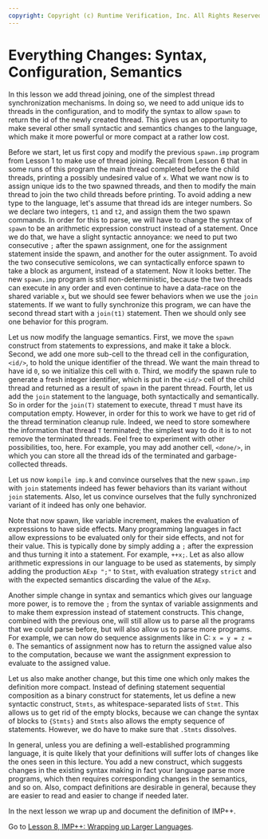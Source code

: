 ```yaml
---
copyright: Copyright (c) Runtime Verification, Inc. All Rights Reserved.
---
```


# Everything Changes: Syntax, Configuration, Semantics

In this lesson we add thread joining, one of the simplest thread
synchronization mechanisms. In doing so, we need to add unique ids
to threads in the configuration, and to modify the syntax to allow `spawn`
to return the id of the newly created thread. This gives us an opportunity
to make several other small syntactic and semantics changes to the language,
which make it more powerful or more compact at a rather low cost.

Before we start, let us first copy and modify the previous `spawn.imp` program
from Lesson 1 to make use of thread joining. Recall from Lesson 6 that in some
runs of this program the main thread completed before the child threads,
printing a possibly undesired value of `x`. What we want now is to assign
unique ids to the two spawned threads, and then to modify the main thread to
join the two child threads before printing. To avoid adding a new type to
the language, let's assume that thread ids are integer numbers. So we declare
two integers, `t1` and `t2`, and assign them the two spawn commands. In order
for this to parse, we will have to change the syntax of `spawn` to be an
arithmetic expression construct instead of a statement. Once we do that,
we have a slight syntactic annoyance: we need to put two consecutive `;`
after the spawn assignment, one for the assignment statement inside the spawn,
and another for the outer assignment. To avoid the two consecutive semicolons,
we can syntactically enforce spawn to take a block as argument, instead of a
statement. Now it looks better. The new `spawn.imp` program is still
non-deterministic, because the two threads can execute in any order and even
continue to have a data-race on the shared variable `x`, but we should see fewer
behaviors when we use the `join` statements. If we want to fully synchronize
this program, we can have the second thread start with a `join(t1)` statement.
Then we should only see one behavior for this program.

Let us now modify the language semantics. First, we move the `spawn`
construct from statements to expressions, and make it take a block.
Second, we add one more sub-cell to the thread cell in the configuration,
`<id/>`, to hold the unique identifier of the thread. We want the main
thread to have id `0`, so we initialize this cell with `0`. Third, we modify
the spawn rule to generate a fresh integer identifier, which is put in the
`<id/>` cell of the child thread and returned as a result of `spawn` in the
parent thread. Fourth, let us add the `join` statement to the language,
both syntactically and semantically. So in order for the `join(T)` statement
to execute, thread `T` must have its computation empty. However, in order
for this to work we have to get rid of the thread termination cleanup rule.
Indeed, we need to store somewhere the information that thread `T` terminated;
the simplest way to do it is to not remove the terminated threads. Feel free
to experiment with other possibilities, too, here. For example, you may add
another cell, `<done/>`, in which you can store all the thread ids of the
terminated and garbage-collected threads.

Let us now `kompile imp.k` and convince ourselves that the new `spawn.imp`
with `join` statements indeed has fewer behaviors than its variant without
`join` statements. Also, let us convince ourselves that the fully synchronized
variant of it indeed has only one behavior.

Note that now spawn, like variable increment, makes the evaluation of
expressions to have side effects. Many programming languages in fact allow
expressions to be evaluated only for their side effects, and not for their
value. This is typically done by simply adding a `;` after the expression
and thus turning it into a statement. For example, `++x;`. Let as also
allow arithmetic expressions in our language to be used as statements, by
simply adding the production `AExp ";"` to `Stmt`, with evaluation strategy
`strict` and with the expected semantics discarding the value of the `AExp`.

Another simple change in syntax and semantics which gives our language more
power, is to remove the `;` from the syntax of variable assignments and to make
them expression instead of statement constructs. This change, combined with
the previous one, will still allow us to parse all the programs that we could
parse before, but will also allow us to parse more programs. For example, we
can now do sequence assignments like in C: `x = y = z = 0`. The semantics
of assignment now has to return the assigned value also to the computation,
because we want the assignment expression to evaluate to the assigned value.

Let us also make another change, but this time one which only makes the
definition more compact. Instead of defining statement sequential
composition as a binary construct for statements, let us define a new
syntactic construct, `Stmts`, as whitespace-separated lists of `Stmt`. This
allows us to get rid of the empty blocks, because we can change the syntax of
blocks to `{Stmts}` and `Stmts` also allows the empty sequence of statements.
However, we do have to make sure that `.Stmts` dissolves.

In general, unless you are defining a well-established programming language,
it is quite likely that your definitions will suffer lots of changes like the
ones seen in this lecture. You add a new construct, which suggests changes
in the existing syntax making in fact your language parse more programs,
which then requires corresponding changes in the semantics, and so on.
Also, compact definitions are desirable in general, because they are easier
to read and easier to change if needed later.

In the next lesson we wrap up and document the definition of IMP++.

Go to [Lesson 8, IMP++: Wrapping up Larger Languages](../lesson_8/README.md).
